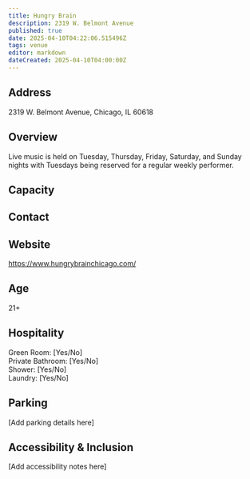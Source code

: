 ```yaml
---
title: Hungry Brain
description: 2319 W. Belmont Avenue
published: true
date: 2025-04-10T04:22:06.515496Z
tags: venue
editor: markdown
dateCreated: 2025-04-10T04:00:00Z
---
```


## Address

2319 W. Belmont Avenue, Chicago, IL 60618

## Overview

Live music is held on Tuesday, Thursday, Friday, Saturday, and Sunday nights with Tuesdays being reserved for a regular weekly performer.

## Capacity



## Contact



## Website

https://www.hungrybrainchicago.com/

## Age

21+

## Hospitality

Green Room: [Yes/No]  
Private Bathroom: [Yes/No]  
Shower: [Yes/No]  
Laundry: [Yes/No]

## Parking

[Add parking details here]

## Accessibility & Inclusion

[Add accessibility notes here]
